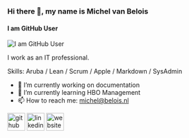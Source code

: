 ### Hi there 👋, my name is Michel van Belois
#### I am GitHub User
![I am GitHub User](https://upload.wikimedia.org/wikipedia/commons/8/80/Apple_III_logo.svg)

I work as an IT professional.

Skills: Aruba / Lean / Scrum / Apple / Markdown / SysAdmin

- 🔭 I’m currently working on documentation 
- 🌱 I’m currently learning HBO Management 
- 📫 How to reach me: michel@belois.nl 


[<img src='https://cdn.jsdelivr.net/npm/simple-icons@3.0.1/icons/github.svg' alt='github' height='40'>](https://github.com/belois)  [<img src='https://cdn.jsdelivr.net/npm/simple-icons@3.0.1/icons/linkedin.svg' alt='linkedin' height='40'>](https://www.linkedin.com/in/belois/)  [<img src='https://cdn.jsdelivr.net/npm/simple-icons@3.0.1/icons/icloud.svg' alt='website' height='40'>](https://www.belois.nl)  

